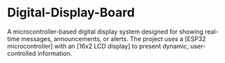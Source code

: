# Digital-Display-Board
A microcontroller-based digital display system designed for showing real-time messages, announcements, or alerts. The project uses a [ESP32 microcontroller] with an [16x2 LCD display] to present dynamic, user-controlled information.
